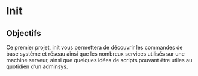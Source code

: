 # Init
## Objectifs

Ce premier projet, init vous permettera de découvrir les commandes de base système
et réseau ainsi que les nombreux services utilisés sur une machine serveur, ainsi que
quelques idées de scripts pouvant être utiles au quotidien d’un adminsys.

